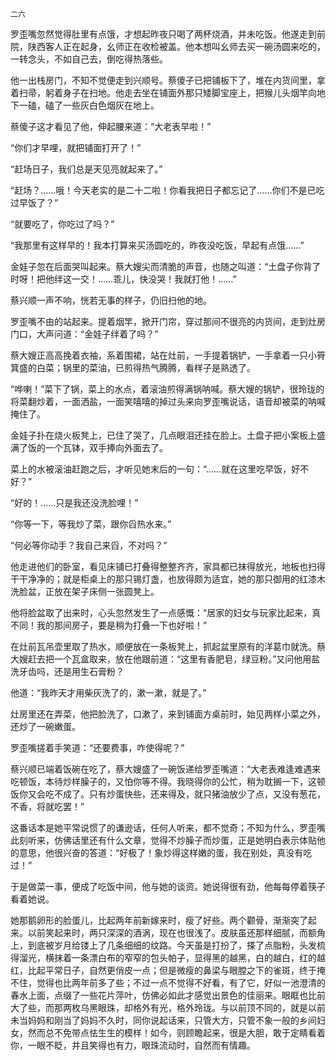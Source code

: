     二六 

   罗歪嘴忽然觉得肚里有点饿，才想起昨夜只喝了两杯烧酒，并未吃饭。他遂走到前院，陕西客人正在起身，幺师正在收检被盖。他本想叫幺师去买一碗汤圆来吃的，一转念头，不如自己去，倒吃得热落些。

   他一出栈房门，不知不觉便走到兴顺号。蔡傻子已把铺板下了，堆在内货间里，拿着扫帚，躬着身子在扫地。他走去坐在铺面外那只矮脚宝座上，把猴儿头烟竿向地下一磕，磕了一些灰白色烟灰在地上。

   蔡傻子这才看见了他，伸起腰来道：“大老表早啦！”

   “你们才早哩，就把铺面打开了！”

   “赶场日子，我们总是天见亮就起来了。”

   “赶场？……哦！今天老实的是二十二啦！你看我把日子都忘记了……你们不是已吃过早饭了？”

   “就要吃了，你吃过了吗？”

   “我那里有这样早的！我本打算来买汤圆吃的，昨夜没吃饭，早起有点饿……”

   金娃子忽在后面哭叫起来。蔡大嫂尖而清脆的声音，也随之叫道：“土盘子你背了时呀！把他绊这一交！……乖儿，快没哭！我就打他！……”

   蔡兴顺一声不响，恍若无事的样子，仍旧扫他的地。

   罗歪嘴不由的站起来。提着烟竿，掀开门帘，穿过那间不很亮的内货间，走到灶房门口，大声问道：“金娃子绊着了吗？”

   蔡大嫂正高高挽着衣袖，系着围裙，站在灶前，一手提着锅铲，一手拿着一只小筲箕盛的白菜；锅里的菜油，已煎得热气腾腾，看样子是熟透了。

   “哗喇！”菜下了锅，菜上的水点，着滚油煎得满锅呐喊。蔡大嫂的锅铲，很玲珑的将菜翻炒着，一面洒盐，一面笑嘻嘻的掉过头来向罗歪嘴说话，语音却被菜的呐喊掩住了。

   金娃子扑在烧火板凳上，已住了哭了，几点眼泪还挂在脸上。土盘子把小案板上盛满了饭的一个瓦钵，双手捧向外面去了。

   菜上的水被滚油赶跑之后，才听见她末后的一句：“……就在这里吃早饭，好不好？”

   “好的！……只是我还没洗脸哩！”

   “你等一下，等我炒了菜，跟你舀热水来。”

   “何必等你动手？我自己来舀，不对吗？”

   他走进他们的卧室，看见床铺已打叠得整整齐齐，家具都已抹得放光，地板也扫得干干净净的；就是柜桌上的那只锡灯盏，也放得颇为适宜，她的那只御用的红漆木洗脸盆，正放在架子床侧一张圆凳上。

   他将脸盆取了出来时，心头忽然发生了一点感慨：“居家的妇女与玩家比起来，真不同！我的那间房子，要是稍为打叠一下也好啦！”

   在灶前瓦吊壶里取了热水，顺便放在一条板凳上，抓起盆里原有的洋葛巾就洗。蔡大嫂赶去把一个瓦盒取来，放在他跟前道：“这里有香肥皂，绿豆粉。”又问他用盐洗牙齿吗，还是用生石膏粉？

   他道：“我昨天才用柴灰洗了的，漱一漱，就是了。”

   灶房里还在弄菜，他把脸洗了，口漱了，来到铺面方桌前时，始见两样小菜之外，还炒了一碗嫩蛋。

   罗歪嘴搓着手笑道：“还要费事，咋使得呢？”

   蔡兴顺已端着饭碗在吃了，蔡大嫂盛了一碗饭递给罗歪嘴道：“大老表难逢难遇来吃顿饭，本待炒样臊子的，又怕你等不得。我晓得你的公忙，稍为耽搁一下，这顿饭你又会吃不成了。只有炒蛋快些，还来得及，就只猪油放少了点，又没有葱花，不香，将就吃罢！”

   这番话本是她平常说惯了的谦逊话，任何人听来，都不觉奇；不知为什么，罗歪嘴此刻听来，仿佛话里还有什么文章，觉得不炒臊子而炒蛋，正是她明白表示体贴他的意思，他很兴奋的答道：“好极了！象炒得这样嫩的蛋，我在别处，真没有吃过！”

   于是做菜一事，便成了吃饭中间，他与她的谈资。她说得很有劲，他每每停着筷子看着她说。

   她那鹅卵形的脸蛋儿，比起两年前新嫁来时，瘦了好些。两个颧骨，渐渐突了起来。以前笑起来时，两只深深的酒涡，现在也很浅了。皮肤虽还那样细腻，而额角上，到底被岁月给镂上了几条细细的纹路。今天虽是打扮了，搽了点脂粉，头发梳得溜光，横抹着一条漂白布的窄窄的包头帕子，显得黑的越黑，白的越白，红的越红，比起平常日子，自然更俏皮一点；但是微瘦的鼻梁与眼膛之下的雀斑，终于掩不住，觉得也比两年前多了些；不过一点不觉得不好看，有了它，好似一池澄清的春水上面，点缀了一些花片萍叶，仿佛必如此才感觉出景色的佳丽来。眼眶也比前大了些，而那两枚乌黑眼珠，却格外有光，格外玲珑。与以前顶不同的，就是以前未当妈妈和刚当了妈妈不久时，同你说起话来，只管大方，只管不象一般的乡间妇女，然而总不免带点怯生生的模样！如今，则顾瞻起来，很是大胆，敢于定睛看着你，一眼不眨，并且笑得也有力，眼珠流动时，自然而有情趣。

